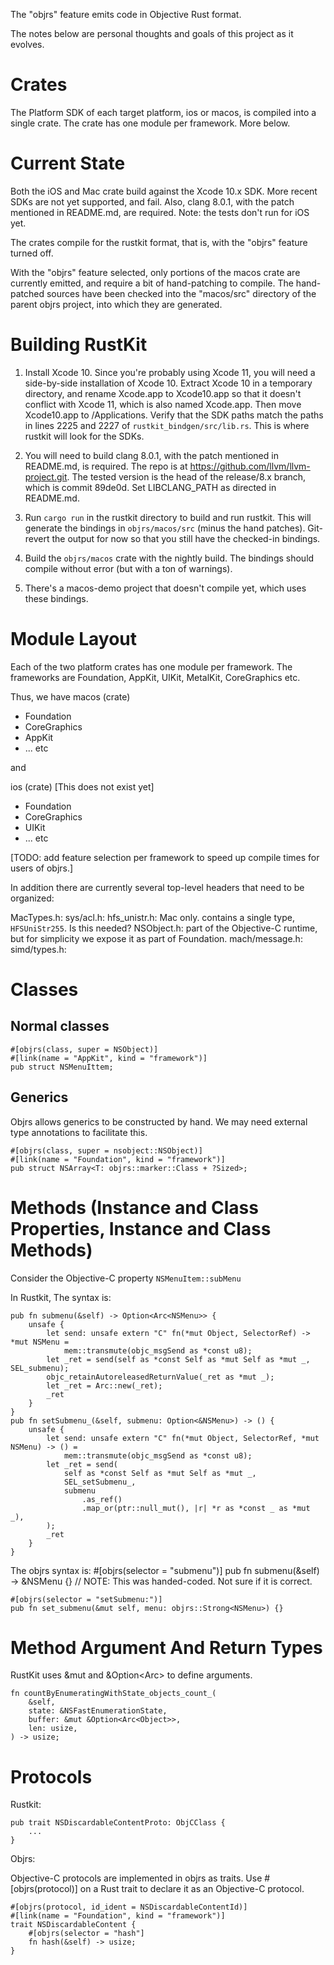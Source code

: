 The "objrs" feature emits code in Objective Rust format.

The notes below are personal thoughts and goals of this project as it evolves.

# Crates
The Platform SDK of each target platform, ios or macos, is compiled into a single crate.
The crate has one module per framework. More below.


# Current State
Both the iOS and Mac crate build against the Xcode 10.x SDK.
More recent SDKs are not yet supported, and fail. Also, clang 8.0.1, with the patch mentioned in README.md, are required. Note: the tests don't run for iOS yet.

The crates compile for the rustkit format, that is, with the "objrs" feature turned off.

With the "objrs" feature selected, only portions of the macos crate are currently emitted, and
require a bit of hand-patching to compile. The hand-patched sources have been checked into the "macos/src" directory of the parent objrs project, into which they are generated.

# Building RustKit
1. Install Xcode 10. Since you're probably using Xcode 11, you will need a side-by-side installation of Xcode 10. Extract Xcode 10 in a temporary directory, and rename Xcode.app to Xcode10.app so that it doesn't conflict with Xcode 11, which is also named Xcode.app.  Then move Xcode10.app to /Applications. Verify that the SDK paths match the paths in lines 2225 and 2227 of `rustkit_bindgen/src/lib.rs`. This is where rustkit will look for the SDKs.
   
2. You will need to build clang 8.0.1, with the patch mentioned in README.md, is required. 
The repo is at https://github.com/llvm/llvm-project.git.
The tested version is the head of the release/8.x branch, which is commit 89de0d.
Set LIBCLANG_PATH as directed in README.md.

3. Run `cargo run` in the rustkit directory to build and run rustkit. This will generate the bindings in `objrs/macos/src` (minus the hand patches). Git-revert the output for now so that you still have the checked-in bindings.

4. Build the `objrs/macos` crate with the nightly build. The bindings should compile without error (but with a ton of warnings).

5. There's a macos-demo project that doesn't compile yet, which uses these bindings.

# Module Layout
Each of the two platform crates has one module per framework. The frameworks are Foundation, AppKit, UIKit, 
MetalKit, CoreGraphics etc.

Thus, we have
macos (crate)
+ Foundation
+ CoreGraphics
+ AppKit
+ ... etc

and 

ios (crate) [This does not exist yet]
+ Foundation
+ CoreGraphics
+ UIKit
+ ... etc


[TODO: add feature selection per framework to speed up compile times for users of objrs.]

In addition there are currently several top-level headers that need to be organized:

MacTypes.h:
sys/acl.h: 
hfs_unistr.h: Mac only. contains a single type, `HFSUniStr255`. Is this needed?
NSObject.h: part of the Objective-C runtime, but for simplicity we expose it as part of Foundation.
mach/message.h: 
simd/types.h: 


# Classes

## Normal classes

	#[objrs(class, super = NSObject)]
	#[link(name = "AppKit", kind = "framework")]
	pub struct NSMenuIttem;

## Generics

Objrs allows generics to be constructed by hand. We may need external type annotations
to facilitate this.

	#[objrs(class, super = nsobject::NSObject)]
	#[link(name = "Foundation", kind = "framework")]
	pub struct NSArray<T: objrs::marker::Class + ?Sized>;

# Methods (Instance and Class Properties, Instance and Class Methods)

Consider the Objective-C property `NSMenuItem::subMenu`

In Rustkit, The syntax is:

    pub fn submenu(&self) -> Option<Arc<NSMenu>> {
        unsafe {
            let send: unsafe extern "C" fn(*mut Object, SelectorRef) -> *mut NSMenu =
                mem::transmute(objc_msgSend as *const u8);
            let _ret = send(self as *const Self as *mut Self as *mut _, SEL_submenu);
            objc_retainAutoreleasedReturnValue(_ret as *mut _);
            let _ret = Arc::new(_ret);
            _ret
        }
    }
    pub fn setSubmenu_(&self, submenu: Option<&NSMenu>) -> () {
        unsafe {
            let send: unsafe extern "C" fn(*mut Object, SelectorRef, *mut NSMenu) -> () =
                mem::transmute(objc_msgSend as *const u8);
            let _ret = send(
                self as *const Self as *mut Self as *mut _,
                SEL_setSubmenu_,
                submenu
                    .as_ref()
                    .map_or(ptr::null_mut(), |r| *r as *const _ as *mut _),
            );
            _ret
        }
    }

The objrs syntax is:
	#[objrs(selector = "submenu")]
	pub fn submenu(&self) -> &NSMenu {} // NOTE: This was handed-coded. Not sure if it is correct.

	#[objrs(selector = "setSubmenu:")]  
	pub fn set_submenu(&mut self, menu: objrs::Strong<NSMenu>) {}

# Method Argument And Return Types
RustKit uses &mut and &Option<Arc<Object>> to define arguments. 

    fn countByEnumeratingWithState_objects_count_(
        &self,
        state: &NSFastEnumerationState,
        buffer: &mut &Option<Arc<Object>>,
        len: usize,
    ) -> usize;

# Protocols

Rustkit:

	pub trait NSDiscardableContentProto: ObjCClass {
		...
	}

Objrs:

Objective-C protocols are implemented in objrs as traits. Use #[objrs(protocol)] on a Rust trait to declare it as an Objective-C protocol.

	#[objrs(protocol, id_ident = NSDiscardableContentId)]
	#[link(name = "Foundation", kind = "framework")]
	trait NSDiscardableContent {
		#[objrs(selector = "hash"]
		fn hash(&self) -> usize;
	}


